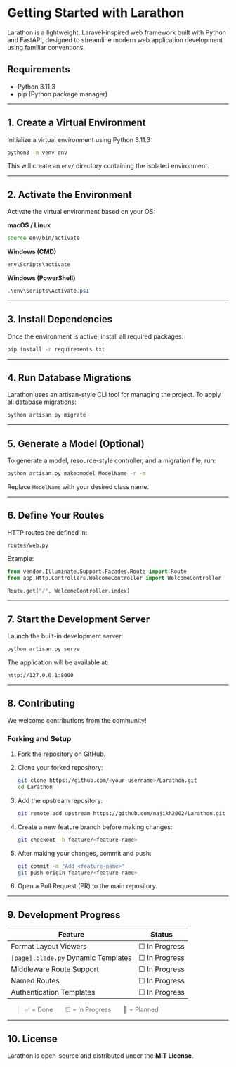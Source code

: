 # Getting Started with Larathon

Larathon is a lightweight, Laravel-inspired web framework built with Python and FastAPI, designed to streamline modern web application development using familiar conventions.

## Requirements

* Python 3.11.3
* pip (Python package manager)

---

## 1. Create a Virtual Environment

Initialize a virtual environment using Python 3.11.3:

```bash
python3 -m venv env
````

This will create an `env/` directory containing the isolated environment.

---

## 2. Activate the Environment

Activate the virtual environment based on your OS:

**macOS / Linux**

```bash
source env/bin/activate
```

**Windows (CMD)**

```cmd
env\Scripts\activate
```

**Windows (PowerShell)**

```powershell
.\env\Scripts\Activate.ps1
```

---

## 3. Install Dependencies

Once the environment is active, install all required packages:

```bash
pip install -r requirements.txt
```

---

## 4. Run Database Migrations

Larathon uses an artisan-style CLI tool for managing the project. To apply all database migrations:

```bash
python artisan.py migrate
```

---

## 5. Generate a Model (Optional)

To generate a model, resource-style controller, and a migration file, run:

```bash
python artisan.py make:model ModelName -r -m
```

Replace `ModelName` with your desired class name.

---

## 6. Define Your Routes

HTTP routes are defined in:

```text
routes/web.py
```

Example:

```python
from vendor.Illuminate.Support.Facades.Route import Route
from app.Http.Controllers.WelcomeController import WelcomeController

Route.get("/", WelcomeController.index)
```

---

## 7. Start the Development Server

Launch the built-in development server:

```bash
python artisan.py serve
```

The application will be available at:

```
http://127.0.0.1:8000
```

---

## 8. Contributing

We welcome contributions from the community!

### Forking and Setup

1. Fork the repository on GitHub.
2. Clone your forked repository:

   ```bash
   git clone https://github.com/<your-username>/Larathon.git
   cd Larathon
   ```
3. Add the upstream repository:

   ```bash
   git remote add upstream https://github.com/najikh2002/Larathon.git
   ```
4. Create a new feature branch before making changes:

   ```bash
   git checkout -b feature/<feature-name>
   ```
5. After making your changes, commit and push:

   ```bash
   git commit -m "Add <feature-name>"
   git push origin feature/<feature-name>
   ```
6. Open a Pull Request (PR) to the main repository.

---

## 9. Development Progress

| Feature                             | Status        |
| ----------------------------------- | ------------- |
| Format Layout Viewers               | ☐ In Progress |
| `[page].blade.py` Dynamic Templates | ☐ In Progress |
| Middleware Route Support            | ☐ In Progress |
| Named Routes                        | ☐ In Progress |
| Authentication Templates            | ☐ In Progress |

> ✅ = Done  ☐ = In Progress  🚧 = Planned

---

## 10. License

Larathon is open-source and distributed under the **MIT License**.
